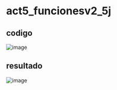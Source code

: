 # act5_funcionesv2_5j
## codigo
![image](https://github.com/user-attachments/assets/27d03b92-91b2-4359-831b-cfaa27663abf)

## resultado
![image](https://github.com/user-attachments/assets/c275f7d2-eadd-4eb1-9923-a3d8f5d9f63e)

